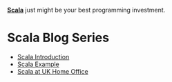 [**Scala**](http://www.scala-lang.org/) just might be your best programming investment.

# Scala Blog Series

- [Scala Introduction](https://davidainslie.github.io/scala-blog-introduction/)
- [Scala Example](https://davidainslie.github.io/scala-blog-example/)
- [Scala at UK Home Office](https://davidainslie.github.io/scala-blog-uk-home-office/)